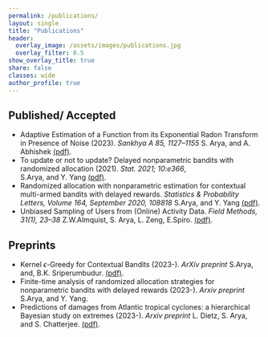```yaml
---
permalink: /publications/
layout: single
title: "Publications"
header:
  overlay_image: /assets/images/publications.jpg
  overlay_filter: 0.5
show_overlay_title: true
share: false
classes: wide
author_profile: true  
---
```



Published/ Accepted
---------------

+  Adaptive Estimation of a Function from its Exponential Radon Transform in Presence of Noise (2023). _Sankhya A 85, 1127–1155_
S. Arya, and A. Abhishek <a href="/assets/pdf/SankhyaA_AA_SA.pdf" target="_blank">(pdf)</a>. <br/>
+ To update or not to update? Delayed nonparametric bandits with randomized allocation (2021). _Stat. 2021; 10:e366_, <br />
S.Arya, and Y. Yang <a href="/assets/pdf/STAT_DelayedBandits_SakshiArya.pdf" target="_blank">(pdf)</a>. <br/>
+ Randomized allocation with nonparametric estimation for contextual multi-armed bandits with delayed rewards. _Statistics & Probability Letters, Volume 164, September 2020, 108818_ S.Arya, and Y. Yang <a href="/assets/pdf/SPLpaperpublished-main.pdf" target="_blank">(pdf)</a>. <br/>
+ Unbiased Sampling of Users from (Online) Activity Data. _Field Methods, 31(1), 23–38_ Z.W.Almquist, S. Arya, L. Zeng, E.Spiro. <a href="/assets/pdf/FieldMethods.pdf" target="_blank">(pdf)</a>. <br/>


Preprints
---------------

+  Kernel $\epsilon$-Greedy for Contextual Bandits (2023-). _ArXiv preprint_ S.Arya, and, B.K. Sriperumbudur.
<a href="/assets/pdf/kernel_eps_greedy.pdf" target="_blank">(pdf)</a>. <br/>
+ Finite-time analysis of randomized allocation strategies for nonparametric bandits with delayed rewards (2023-). _Arxiv preprint_ S.Arya, and Y. Yang. 
+ Predictions of damages from Atlantic tropical cyclones: a hierarchical Bayesian study on extremes (2023-). _Arxiv preprint_ L. Dietz, S. Arya, and S. Chatterjee. <a href="/assets/pdf/bayesstorms.pdf" target="_blank">(pdf)</a>. <br/>
<!--- + Bhattacharjee, S., Li, B., Xue, L. (2023-). Nonlinear global Fréchet regression for random objects via weak conditional expectation. _ArXiv preprint, Under review for Annals of Statistics_ <a href="/assets/pdf/draft0.pdf" target="_blank">(pdf)</a>.<br/> --->

<!-- Ongoing work
---------------

+ Bhattacharjee, S., Li, B., Xue, L. (2023-). Causal inference on distributional data with continuous treatments.
+ Arya, S., Bhattacharjee, S., and Sriperambudur, B. (2023-). Index models for contextual bandit problems.
+ Zhang, Q. and Bhattacharjee, S. (2023-). Geodesic set distribution regression. -->


<!-- Software
---------------

+ fdapace: Functional Data Analysis and Empirical Dynamics- 2019 -- present  [(R package)](https://cran.r-project.org/web/packages/fdapace/index.html)<br/>
_Contributing author_ <a href="/assets/images/fdapace_download.png" target="_blank"></a> <br/>
+ frechet: Statistical Analysis for Random Objects and Non-Euclidean Data- 2019 -- present  
[(R package)](https://cran.r-project.org/web/packages/frechet/index.html)<br/>
_Contributing author_ <a href="/assets/images/frechet_download.png" target="_blank"></a> <br/>
+ fdaconcur: Concurrent Regression and History Index Models for Functional Data- 2021 -- present  
[(R package)](https://cran.r-project.org/web/packages/fdaconcur/index.html)<br/>
_Creator, maintainer, and contributing author_ <a href="/assets/images/fdaconcur_download.png" target="_blank"></a> <br/>
+  SDRReg: Dimension Reduction and Regression Methods for High-dimensional and Complex (Non-Euclidean) Data- 2023 -- present  
[(R package, Test version)](https://github.com/tyy20/SDRReg)<br/>
_Creator, maintainer, and contributing author_ <br/> -->
